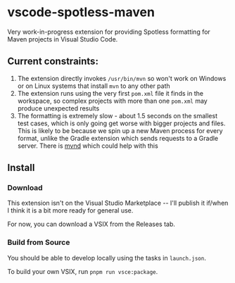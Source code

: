 # vscode-spotless-maven

Very work-in-progress extension for providing Spotless formatting for Maven projects in Visual Studio Code.

## Current constraints:

1. The extension directly invokes `/usr/bin/mvn` so won't work on Windows or on Linux systems that install `mvn` to any other path
2. The extension runs using the very first `pom.xml` file it finds in the workspace, so complex projects with more than one `pom.xml` may produce unexpected results
3. The formatting is extremely slow - about 1.5 seconds on the smallest test cases, which is only going get worse with bigger projects and files. This is likely to be because we spin up a new Maven process for every format, unlike the Gradle extension which sends requests to a Gradle server. There is [mvnd](https://github.com/apache/maven-mvnd) which could help with this

## Install

### Download

This extension isn't on the Visual Studio Marketplace -- I'll publish it if/when I think it is a bit more ready for general use.

For now, you can download a VSIX from the Releases tab.

### Build from Source

You should be able to develop locally using the tasks in `launch.json`.

To build your own VSIX, run `pnpm run vsce:package`.
